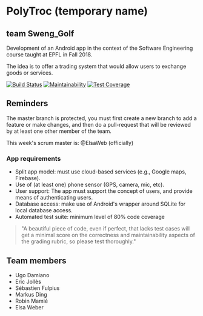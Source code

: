 # PolyTroc (temporary name)
## team Sweng_Golf

Development of an Android app in the context of the Software Engineering course taught at EPFL in Fall 2018. 

The idea is to offer a trading system that would allow users to exchange goods or services.

[![Build Status](https://travis-ci.org/your-id/your-repo.svg?branch=master)](https://travis-ci.org/your-id/your-repo)
[![Maintainability](https://api.codeclimate.com/v1/badges/443d71fb588eeced1819/maintainability)](https://codeclimate.com/github/udamiano/Sweng_Golf/maintainability)
[![Test Coverage](https://api.codeclimate.com/v1/badges/443d71fb588eeced1819/test_coverage)](https://codeclimate.com/github/udamiano/Sweng_Golf/test_coverage)


## Reminders
The master branch is protected, you must first create a new branch to add a feature or make changes, and then do a pull-request that will be reviewed by at least one other member of the team. 

This week's scrum master is: @ElsaWeb (officially)

### App requirements
- Split app model: must use cloud-based services (e.g., Google maps, Firebase).
- Use of (at least one) phone sensor (GPS, camera, mic, etc).
- User support: The app must support the concept of users, and provide means of authenticating users. 
- Database access: make use of Android's wrapper around SQLite for local database access.
- Automated test suite: minimum level of 80% code coverage

> "A beautiful piece of code, even if perfect, that lacks test cases will get a minimal score on the correctness and maintainability aspects of the grading rubric, so please test thoroughly."

## Team members
- Ugo Damiano
- Eric Jollès
- Sébastien Fulpius
- Markus Ding
- Robin Mamié
- Elsa Weber
